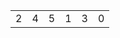 <table>
    <tr>
        <td>2</td>
        <td>4</td>
        <td>5</td>
        <td>1</td>
        <td>3</td>
        <td>0</td>
    </tr>
</table>